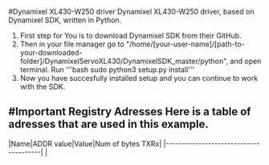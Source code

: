 #Dynamixel XL430-W250 driver
Dynamixel XL430-W250 driver, based on Dynamixel SDK, written in Python.
1. First step for You is to download Dynamixel SDK from their GitHub.
2. Then in your file manager go to "/home/[your-user-name]/[path-to-your-downloaded-folder]/DynamixelServoXL430/DynamixelSDK_master/python", and open terminal. Run '''bash sudo python3 setup.py install'''
3. Now  you have succesfully installed setup and you can continue to work with the SDK.

#Important Registry Adresses
Here is a table of adresses that are used in this example.
-----------------------------------------
|Name|ADDR value|Value|Num of bytes TXRx|
|---------------------------------------|
|
